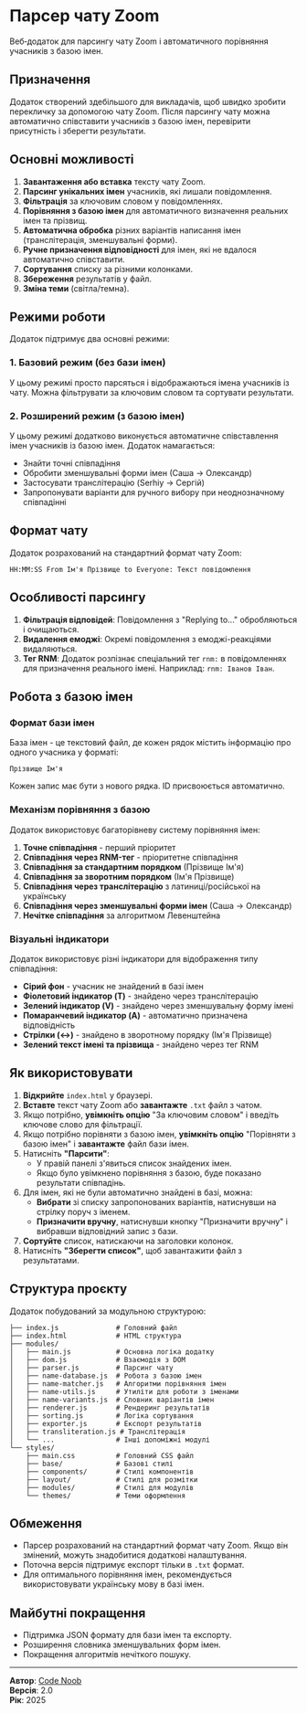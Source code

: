 # Парсер чату Zoom

Веб‑додаток для парсингу чату Zoom і автоматичного порівняння учасників з базою імен.

## Призначення

Додаток створений здебільшого для викладачів, щоб швидко зробити перекличку за допомогою чату Zoom. Після парсингу чату можна автоматично співставити учасників з базою імен, перевірити присутність і зберегти результати.

## Основні можливості

1. **Завантаження або вставка** тексту чату Zoom.
2. **Парсинг унікальних імен** учасників, які лишали повідомлення.
3. **Фільтрація** за ключовим словом у повідомленнях.
4. **Порівняння з базою імен** для автоматичного визначення реальних імен та прізвищ.
5. **Автоматична обробка** різних варіантів написання імен (транслітерація, зменшувальні форми).
6. **Ручне призначення відповідності** для імен, які не вдалося автоматично співставити.
7. **Сортування** списку за різними колонками.
8. **Збереження** результатів у файл.
9. **Зміна теми** (світла/темна).

## Режими роботи

Додаток підтримує два основні режими:

### 1. Базовий режим (без бази імен)

У цьому режимі просто парсяться і відображаються імена учасників із чату. Можна фільтрувати за ключовим словом та сортувати результати.

### 2. Розширений режим (з базою імен)

У цьому режимі додатково виконується автоматичне співставлення імен учасників із базою імен. Додаток намагається:

- Знайти точні співпадіння
- Обробити зменшувальні форми імен (Саша → Олександр)
- Застосувати транслітерацію (Serhiy → Сергій)
- Запропонувати варіанти для ручного вибору при неоднозначному співпадінні

## Формат чату

Додаток розрахований на стандартний формат чату Zoom:

```
HH:MM:SS From Ім'я Прізвище to Everyone: Текст повідомлення
```

## Особливості парсингу

1. **Фільтрація відповідей**: Повідомлення з "Replying to..." обробляються і очищаються.
2. **Видалення емоджі**: Окремі повідомлення з емоджі-реакціями видаляються.
3. **Тег RNM**: Додаток розпізнає спеціальний тег `rnm:` в повідомленнях для призначення реального імені. Наприклад: `rnm: Іванов Іван`.

## Робота з базою імен

### Формат бази імен

База імен - це текстовий файл, де кожен рядок містить інформацію про одного учасника у форматі:

```
Прізвище Ім'я
```

Кожен запис має бути з нового рядка. ID присвоюється автоматично.

### Механізм порівняння з базою

Додаток використовує багаторівневу систему порівняння імен:

1. **Точне співпадіння** - перший пріоритет
2. **Співпадіння через RNM-тег** - пріоритетне співпадіння
3. **Співпадіння за стандартним порядком** (Прізвище Ім'я)
4. **Співпадіння за зворотним порядком** (Ім'я Прізвище)
5. **Співпадіння через транслітерацію** з латиниці/російської на українську 
6. **Співпадіння через зменшувальні форми імен** (Саша → Олександр)
7. **Нечітке співпадіння** за алгоритмом Левенштейна

### Візуальні індикатори

Додаток використовує різні індикатори для відображення типу співпадіння:

- **Сірий фон** - учасник не знайдений в базі імен
- **Фіолетовий індикатор (T)** - знайдено через транслітерацію
- **Зелений індикатор (V)** - знайдено через зменшувальну форму імені
- **Помаранчевий індикатор (A)** - автоматично призначена відповідність
- **Стрілки (↔)** - знайдено в зворотному порядку (Ім'я Прізвище)
- **Зелений текст імені та прізвища** - знайдено через тег RNM

## Як використовувати

1. **Відкрийте** `index.html` у браузері.
2. **Вставте** текст чату Zoom або **завантажте** `.txt` файл з чатом.
3. Якщо потрібно, **увімкніть опцію** "За ключовим словом" і введіть ключове слово для фільтрації.
4. Якщо потрібно порівняти з базою імен, **увімкніть опцію** "Порівняти з базою імен" і **завантажте** файл бази імен.
5. Натисніть **"Парсити"**:
   - У правій панелі з'явиться список знайдених імен.
   - Якщо було увімкнено порівняння з базою, буде показано результати співпадінь.
6. Для імен, які не були автоматично знайдені в базі, можна:
   - **Вибрати** зі списку запропонованих варіантів, натиснувши на стрілку поруч з іменем.
   - **Призначити вручну**, натиснувши кнопку "Призначити вручну" і вибравши відповідний запис з бази.
7. **Сортуйте** список, натискаючи на заголовки колонок.
8. Натисніть **"Зберегти список"**, щоб завантажити файл з результатами.

## Структура проєкту

Додаток побудований за модульною структурою:

```
├── index.js              # Головний файл
├── index.html            # HTML структура
├── modules/
│   ├── main.js           # Основна логіка додатку
│   ├── dom.js            # Взаємодія з DOM
│   ├── parser.js         # Парсинг чату
│   ├── name-database.js  # Робота з базою імен
│   ├── name-matcher.js   # Алгоритми порівняння імен
│   ├── name-utils.js     # Утиліти для роботи з іменами
│   ├── name-variants.js  # Словник варіантів імен
│   ├── renderer.js       # Рендеринг результатів
│   ├── sorting.js        # Логіка сортування
│   ├── exporter.js       # Експорт результатів
│   ├── transliteration.js # Транслітерація
│   └── ...               # Інші допоміжні модулі
└── styles/
    ├── main.css          # Головний CSS файл
    ├── base/             # Базові стилі
    ├── components/       # Стилі компонентів
    ├── layout/           # Стилі для розмітки
    ├── modules/          # Стилі для модулів
    └── themes/           # Теми оформлення
```

## Обмеження

- Парсер розрахований на стандартний формат чату Zoom. Якщо він змінений, можуть знадобитися додаткові налаштування.
- Поточна версія підтримує експорт тільки в `.txt` формат.
- Для оптимального порівняння імен, рекомендується використовувати українську мову в базі імен.

## Майбутні покращення

- Підтримка JSON формату для бази імен та експорту.
- Розширення словника зменшувальних форм імен.
- Покращення алгоритмів нечіткого пошуку.

----------

**Автор**: [Code Noob](https://github.com/CodeNoob53)  
**Версія**: 2.0  
**Рік**: 2025
